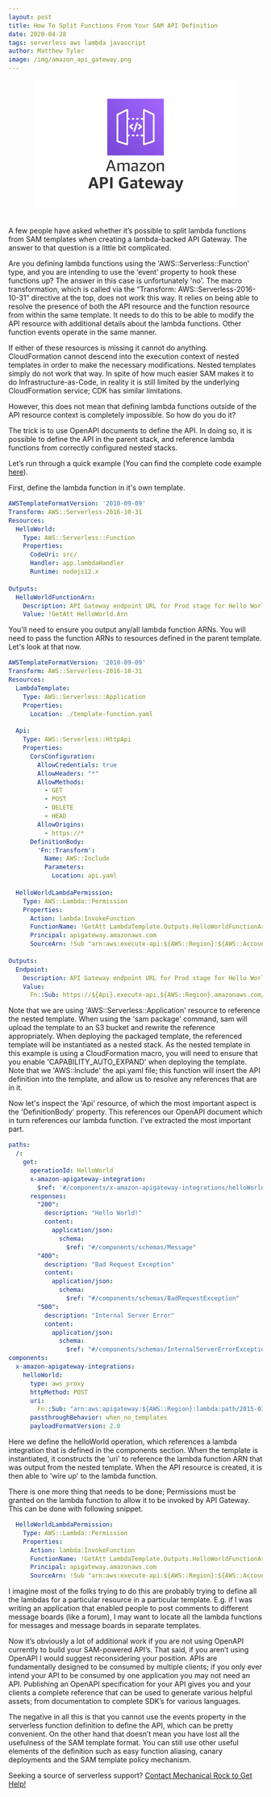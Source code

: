 ```yaml
---
layout: post
title: How To Split Functions From Your SAM API Definition
date: 2020-04-28
tags: serverless aws lambda javascript
author: Matthew Tyler
image: /img/amazon_api_gateway.png
---
```


<center><img src="/img/amazon_api_gateway.png" /></center>
<br/>

A few people have asked whether it’s possible to split lambda functions from SAM templates when creating a lambda-backed API Gateway. The answer to that question is a little bit complicated.

Are you defining lambda functions using the 'AWS::Serverless::Function' type, and you are intending to use the ‘event’ property to hook these functions up? The answer in this case is unfortunately 'no'. The macro transformation, which is called via the “Transform: AWS::Serverless-2016-10-31” directive at the top, does not work this way. It relies on being able to resolve the presence of both the API resource and the function resource from within the same template. It needs to do this to be able to modify the API resource with additional details about the lambda functions. Other function events operate in the same manner.

If either of these resources is missing it cannot do anything. CloudFormation cannot descend into the execution context of nested templates in order to make the necessary modifications. Nested templates simply do not work that way. In spite of how much easier SAM makes it to do Infrastructure-as-Code, in reality it is still limited by the underlying CloudFormation service; CDK has similar limitations.

However, this does not mean that defining lambda functions outside of the API resource context is completely impossible. So how do you do it?

The trick is to use OpenAPI documents to define the API. In doing so, it is possible to define the API in the parent stack, and reference lambda functions from correctly configured nested stacks.

Let’s run through a quick example (You can find the complete code example [here](https://github.com/matt-tyler/simple-node-api-split-lambda)).

First, define the lambda function in it's own template.

```yaml
AWSTemplateFormatVersion: '2010-09-09'
Transform: AWS::Serverless-2016-10-31
Resources:
  HelloWorld:
    Type: AWS::Serverless::Function
    Properties:
      CodeUri: src/
      Handler: app.lambdaHandler
      Runtime: nodejs12.x

Outputs:
  HelloWorldFunctionArn:
    Description: API Gateway endpoint URL for Prod stage for Hello World function
    Value: !GetAtt HelloWorld.Arn
```

You'll need to ensure you output any/all lambda function ARNs. You will need to pass the function ARNs to resources defined in the parent template. Let's look at that now.

```yaml
AWSTemplateFormatVersion: '2010-09-09'
Transform: AWS::Serverless-2016-10-31
Resources:
  LambdaTemplate:
    Type: AWS::Serverless::Application
    Properties:
      Location: ./template-function.yaml

  Api:
    Type: AWS::Serverless::HttpApi
    Properties:
      CorsConfiguration:
        AllowCredentials: true
        AllowHeaders: "*"
        AllowMethods:
          - GET
          - POST
          - DELETE
          - HEAD
        AllowOrigins:
          - https://*
      DefinitionBody:
        'Fn::Transform':
          Name: AWS::Include
          Parameters:
            Location: api.yaml

  HelloWorldLambdaPermission:
    Type: AWS::Lambda::Permission
    Properties:
      Action: lambda:InvokeFunction
      FunctionName: !GetAtt LambdaTemplate.Outputs.HelloWorldFunctionArn
      Principal: apigateway.amazonaws.com
      SourceArn: !Sub "arn:aws:execute-api:${AWS::Region}:${AWS::AccountId}:${Api}/*/GET/"

Outputs:
  Endpoint:
    Description: API Gateway endpoint URL for Prod stage for Hello World function
    Value:
      Fn::Sub: https://${Api}.execute-api.${AWS::Region}.amazonaws.com/
```

Note that we are using 'AWS::Serverless::Application' resource to reference the nested template. When using the 'sam package' command, sam will upload the template to an S3 bucket and rewrite the reference appropriately. When deploying the packaged template, the referenced template will be instantiated as a nested stack. As the nested template in this example is using a CloudFormation macro, you will need to ensure that you enable 'CAPABILITY_AUTO_EXPAND' when deploying the template. Note that we 'AWS::Include' the api.yaml file; this function will insert the API definition into the template, and allow us to resolve any references that are in it.

Now let's inspect the 'Api' resource, of which the most important aspect is the 'DefinitionBody' property. This references our OpenAPI document which in turn references our lambda function. I've extracted the most important part.

```yaml
paths:
  /:
    get:
      operationId: HelloWorld
      x-amazon-apigateway-integration:
        $ref: '#/components/x-amazon-apigateway-integrations/helloWorld'
      responses:
        "200":
          description: "Hello World!"
          content:
            application/json:
              schema:
                $ref: "#/components/schemas/Message"
        "400":
          description: "Bad Request Exception"
          content:
            application/json:
              schema:
                $ref: "#/components/schemas/BadRequestException"
        "500":
          description: "Internal Server Error"
          content:
            application/json:
              schema:
                $ref: "#/components/schemas/InternalServerErrorException"
components:
  x-amazon-apigateway-integrations:
    helloWorld:
      type: aws_proxy
      httpMethod: POST
      uri:
        Fn::Sub: "arn:aws:apigateway:${AWS::Region}:lambda:path/2015-03-31/functions/${LambdaTemplate.Outputs.HelloWorldFunctionArn}/invocations"
      passthroughBehavior: when_no_templates
      payloadFormatVersion: 2.0
```

Here we define the helloWorld operation, which references a lambda integration that is defined in the components section. When the template is instantiated, it constructs the 'uri' to reference the lambda function ARN that was output from the nested template. When the API resource is created, it is then able to 'wire up' to the lambda function.

There is one more thing that needs to be done; Permissions must be granted on the lambda function to allow it to be invoked by API Gateway. This can be done with following snippet.

```yaml
  HelloWorldLambdaPermission:
    Type: AWS::Lambda::Permission
    Properties:
      Action: lambda:InvokeFunction
      FunctionName: !GetAtt LambdaTemplate.Outputs.HelloWorldFunctionArn
      Principal: apigateway.amazonaws.com
      SourceArn: !Sub "arn:aws:execute-api:${AWS::Region}:${AWS::AccountId}:${Api}/*/GET/"
```

I imagine most of the folks trying to do this are probably trying to define all the lambdas for a particular resource in a particular template. E.g. if I was writing an application that enabled people to post comments to different message boards (like a forum), I may want to locate all the lambda functions for messages and message boards in separate templates.

Now it’s obviously a lot of additional work if you are not using OpenAPI currently to build your SAM-powered API’s. That said, if you aren’t using OpenAPI I would suggest reconsidering your position. APIs are fundamentally designed to be consumed by multiple clients; if you only ever intend your API to be consumed by one application you may not need an API. Publishing an OpenAPI specification for your API gives you and your clients a complete reference that can be used to generate various helpful assets; from documentation to complete SDK’s for various languages.

The negative in all this is that you cannot use the events property in the serverless function definition to define the API, which can be pretty convenient. On the other hand that doesn’t mean you have lost all the usefulness of the SAM template format. You can still use other useful elements of the definition such as easy function aliasing, canary deployments and the SAM template policy mechanism.

Seeking a source of serverless support? [Contact Mechanical Rock to Get Help!](https://www.mechanicalrock.io/lets-get-started)